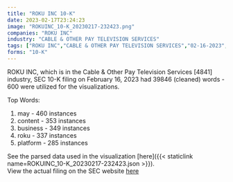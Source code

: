 ```yaml
---
title: "ROKU INC 10-K"
date: 2023-02-17T23:24:23
image: "ROKUINC_10-K_20230217-232423.png"
companies: "ROKU INC"
industry: "CABLE & OTHER PAY TELEVISION SERVICES"
tags: ["ROKU INC","CABLE & OTHER PAY TELEVISION SERVICES","02-16-2023","10-K"]
forms: "10-K"
---
```

ROKU INC, which is in the Cable & Other Pay Television Services [4841] industry, SEC 10-K filing on February 16, 2023 had 39846 (cleaned) words - 600 were utilized for the visualizations.

Top Words:
1. may - 460 instances
2. content - 353 instances
3. business - 349 instances
4. roku - 337 instances
5. platform - 285 instances


See the parsed data used in the visualization [here]({{< staticlink name=ROKUINC_10-K_20230217-232423.json >}}).  
View the actual filing on the SEC website [here](https://www.sec.gov/Archives/edgar/data/1428439/0001428439-23-000007.txt)